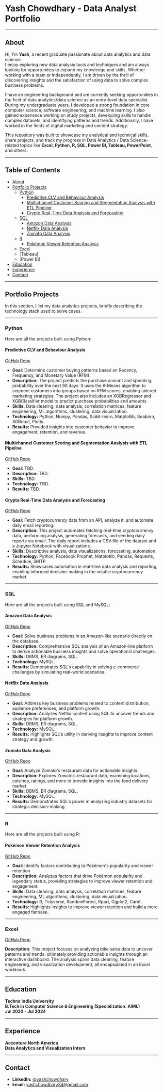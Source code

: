 # **Yash Chowdhary - Data Analyst Portfolio**

---

## **About**

Hi, I'm **Yash**, a recent graduate passionate about data analytics and data science.  
I enjoy exploring new data analysis tools and techniques and am always looking for opportunities to expand my knowledge and skills. Whether working with a team or independently, I am driven by the thrill of discovering insights and the satisfaction of using data to solve complex business problems.

I have an engineering background and am currently seeking opportunities in the field of data analytics/data science as an entry-level data specialist.  
During my undergraduate years, I developed a strong foundation in core computer science, software engineering, and machine learning. I also gained experience working on study projects, developing skills to handle complex datasets, and identifying patterns and trends. Additionally, I have worked in the fields of digital marketing and content strategy.

This repository was built to showcase my analytical and technical skills, share projects, and track my progress in Data Analytics / Data Science-related topics like **Excel, Python, R, SQL, Power BI, Tableau, PowerPoint**, and others.

---

## **Table of Contents**
- [About](#about)
- [Portfolio Projects](#portfolio-projects)
  - [Python](#python)
    - [Predictive CLV and Behaviour Analysis](#predictive-clv-and-behaviour-analysis)
    - [Multichannel Customer Scoring and Segmentation Analysis with ETL Pipeline](#multichannel-customer-scoring-and-segmentation-analysis-with-etl-pipeline)
    - [Crypto Real-Time Data Analysis and Forecasting](#crypto-real-time-data-analysis-and-forecasting)
  - [SQL](#sql)
    - [Amazon Data Analysis](#amazon-data-analysis)
    - [Netflix Data Analysis](#netflix-data-analysis)
    - [Zomato Data Analysis](#zomato-data-analysis)
  - [R](#r)
    - [Pokémon Viewer Retention Analysis](#pokémon-viewer-retention-analysis)
  - [Excel](#excel)
  - [Tableau]
  - [Power BI]
- [Education](#education)
- [Experience](#experience)
- [Contact](#contact)

---

## **Portfolio Projects**
In this section, I list my data analytics projects, briefly describing the technology stack used to solve cases.

---

### **Python**
Here are all the projects built using Python:

#### **Predictive CLV and Behaviour Analysis**  
[GitHub Repo](https://github.com/YashChowdhary34/predictive_clv_behaviour_analysis)

- **Goal:** Determine customer buying patterns based on Recency, Frequency, and Monetary Value (RFM).  
- **Description:** The project predicts the purchase amount and spending probability over the next 90 days. It uses the K-Means algorithm to segment customers into groups based on RFM scores, enabling tailored marketing strategies. The project also includes an XGBRegressor and XGBClassifier model to predict purchase probabilities and amounts.  
- **Skills:** Data cleaning, data analysis, correlation matrices, feature engineering, ML algorithms, clustering, data visualization.  
- **Technology:** Python, Numpy, Pandas, Scikit-learn, Matplotlib, Seaborn, XGBoost, Plotly.  
- **Results:** Provided insights into customer behavior to improve engagement, retention, and revenue.

#### **Multichannel Customer Scoring and Segmentation Analysis with ETL Pipeline**  
[GitHub Repo](https://github.com/YashChowdhary34/multichannel_scoring_segmentation_analysis)

- **Goal:** TBD.  
- **Description:** TBD.  
- **Skills:** TBD.  
- **Technology:** TBD.  
- **Results:** TBD.

#### **Crypto Real-Time Data Analysis and Forecasting**  
[GitHub Repo](https://github.com/YashChowdhary34/crypto-realtime-data-analysis-python)

- **Goal:** Fetch cryptocurrency data from an API, analyze it, and automate daily email reporting.  
- **Description:** This project automates fetching real-time cryptocurrency data, performing analysis, generating forecasts, and sending daily reports via email. The daily report includes a CSV file of the dataset and a Jupyter Notebook with visualizations.  
- **Skills:** Descriptive analysis, data visualizations, forecasting, automation.  
- **Technology:** Python, Facebook Prophet, Matplotlib, Pandas, Requests, Schedule, SMTP.  
- **Results:** Showcases automation in real-time data analysis and reporting, enabling informed decision-making in the volatile cryptocurrency market.

---

### **SQL**
Here are all the projects built using SQL and MySQL:

#### **Amazon Data Analysis**  
[GitHub Repo](https://github.com/YashChowdhary34/amazon-data-analysis-SQL)

- **Goal:** Solve business problems in an Amazon-like scenario directly on the database.  
- **Description:** Comprehensive SQL analysis of an Amazon-like platform to derive actionable business insights and solve operational challenges.  
- **Skills:** DBMS, ER diagrams, SQL.  
- **Technology:** MySQL.  
- **Results:** Demonstrates SQL's capability in solving e-commerce challenges by simulating real-world scenarios.

#### **Netflix Data Analysis**  
[GitHub Repo](https://github.com/YashChowdhary34/netflix-data-analysis-SQL)

- **Goal:** Address key business problems related to content distribution, audience preferences, and platform growth.  
- **Description:** Analyzes Netflix content using SQL to uncover trends and strategies for platform growth.  
- **Skills:** DBMS, ER diagrams, SQL.  
- **Technology:** MySQL.  
- **Results:** Highlights SQL's utility in deriving insights to improve content strategy and growth.

#### **Zomato Data Analysis**  
[GitHub Repo](https://github.com/YashChowdhary34/zomato-data-analysis-SQL)

- **Goal:** Analyze Zomato's restaurant data for actionable insights.  
- **Description:** Explores Zomato’s restaurant data, examining locations, cuisines, ratings, and more to provide insights into the food delivery market.  
- **Skills:** DBMS, ER diagrams, SQL.  
- **Technology:** MySQL.  
- **Results:** Demonstrates SQL's power in analyzing industry datasets for strategic decision-making.

---

### **R**
Here are all the projects built using R:

#### **Pokémon Viewer Retention Analysis**  
[GitHub Repo](https://github.com/YashChowdhary34/pokemon-viewer-retention-analysis)

- **Goal:** Identify factors contributing to Pokémon's popularity and viewer retention.  
- **Description:** Analyzes factors that drive Pokémon popularity and legendary status, providing strategies to improve viewer retention and engagement.  
- **Skills:** Data cleaning, data analysis, correlation matrices, feature engineering, ML algorithms, clustering, data visualization.  
- **Technology:** R, Tidyverse, RandomForest, Rpart, Ggplot2, Caret.  
- **Results:** Highlights insights to improve viewer retention and build a more engaged fanbase.

---

### **Excel**  
[GitHub Repo](https://github.com/YashChowdhary34/excel-bike-sales-dashboard)

**Description:** This project focuses on analyzing bike sales data to uncover patterns and trends, ultimately providing actionable insights through an interactive dashboard. The analysis spans data cleaning, feature engineering, and visualization development, all encapsulated in an Excel workbook.

---

## **Education**
**Techno India University**  
**B.Tech in Computer Science & Engineering (Specialization: AIML)**  
**Jul 2020 - Jul 2024**

---

## **Experience**
**Accenture North America**  
**Data Analytics and Visualization Intern**

---

## **Contact**
- **LinkedIn:** [@yashchowdhary](https://www.linkedin.com/in/yash-chowdhary-670b52323/)  
- **Email:** [yashchowdhary34@gmail.com](mailto:yashchowdhary34@gmail.com)
